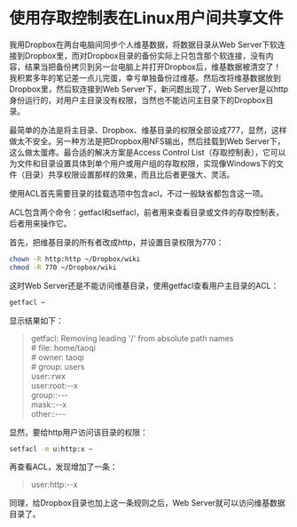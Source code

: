 # 使用存取控制表在Linux用户间共享文件


我用Dropbox在两台电脑间同步个人维基数据，将数据目录从Web Server下软连接到Dropbox里，而对Dropbox目录的备份实际上只包含那个软连接，没有内容，结果当把备份拷贝到另一台电脑上并打开Dropbox后，维基数据被清空了！我积累多年的笔记差一点儿完蛋，幸亏单独备份过维基。然后改将维基数据放到Dropbox里，然后软连接到Web Server下，新问题出现了，Web Server是以http身份运行的，对用户主目录没有权限，当然也不能访问主目录下的Dropbox目录。

最简单的办法是将主目录、Dropbox、维基目录的权限全部设成777，显然，这样做太不安全。另一种方法是把Dropbox用NFS输出，然后挂载到Web Server下，这么做太蛋疼。最合适的解决方案是Access Control List（存取控制表），它可以为文件和目录设置具体到单个用户或用户组的存取权限，实现像Windows下的文件（目录）共享权限设置那样的效果，而且比后者更强大、灵活。

使用ACL首先需要目录的挂载选项中包含acl，不过一般缺省都包含这一项。

ACL包含两个命令：getfacl和setfacl，前者用来查看目录或文件的存取控制表，后者用来操作它。

首先，把维基目录的所有者改成http，并设置目录权限为770：

```bash
chown -R http:http ~/Dropbox/wiki
chmod -R 770 ~/Dropbox/wiki
```

这时Web Server还是不能访问维基目录，使用getfacl查看用户主目录的ACL：

```bash
getfacl ~
```

显示结果如下：

>getfacl: Removing leading '/' from absolute path names  
\# file: home/taoqi  
\# owner: taoqi  
\# group: users  
user::rwx  
user:root:--x  
group::---  
mask::--x  
other::---  

显然，要给http用户访问该目录的权限：

```bash
setfacl -m u:http:x ~
```

再查看ACL，发现增加了一条：

>user:http:--x

同理，给Dropbox目录也加上这一条规则之后，Web Server就可以访问维基数据目录了。

